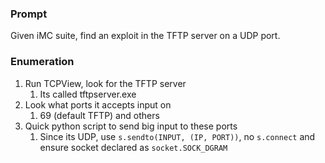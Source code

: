 ### Prompt
Given iMC suite, find an exploit in the TFTP server on a UDP port.

### Enumeration
1. Run TCPView, look for the TFTP server
	1. Its called tftpserver.exe
2. Look what ports it accepts input on
	1. 69 (default TFTP) and others
3. Quick python script to send big input to these ports
	1.  Since its UDP, use `s.sendto(INPUT, (IP, PORT))`, no `s.connect` and ensure socket declared as `socket.SOCK_DGRAM`